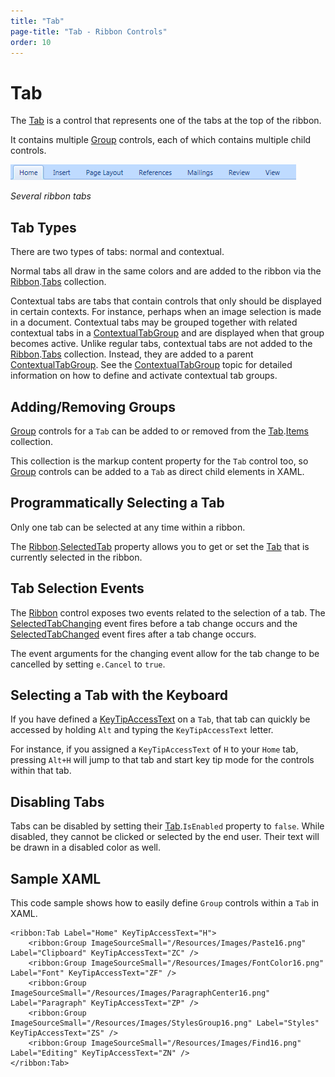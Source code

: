 ```yaml
---
title: "Tab"
page-title: "Tab - Ribbon Controls"
order: 10
---
```

# Tab

The [Tab](xref:ActiproSoftware.Windows.Controls.Ribbon.Controls.Tab) is a control that represents one of the tabs at the top of the ribbon.

It contains multiple [Group](group.md) controls, each of which contains multiple child controls.

![Screenshot](../../images/tab.gif)

*Several ribbon tabs*

## Tab Types

There are two types of tabs: normal and contextual.

Normal tabs all draw in the same colors and are added to the ribbon via the [Ribbon](xref:ActiproSoftware.Windows.Controls.Ribbon.Ribbon).[Tabs](xref:ActiproSoftware.Windows.Controls.Ribbon.Ribbon.Tabs) collection.

Contextual tabs are tabs that contain controls that only should be displayed in certain contexts.  For instance, perhaps when an image selection is made in a document.  Contextual tabs may be grouped together with related contextual tabs in a [ContextualTabGroup](contextualtabgroup.md) and are displayed when that group becomes active.  Unlike regular tabs, contextual tabs are not added to the [Ribbon](xref:ActiproSoftware.Windows.Controls.Ribbon.Ribbon).[Tabs](xref:ActiproSoftware.Windows.Controls.Ribbon.Ribbon.Tabs) collection.  Instead, they are added to a parent [ContextualTabGroup](contextualtabgroup.md).  See the [ContextualTabGroup](contextualtabgroup.md) topic for detailed information on how to define and activate contextual tab groups.

## Adding/Removing Groups

[Group](group.md) controls for a `Tab` can be added to or removed from the [Tab](xref:ActiproSoftware.Windows.Controls.Ribbon.Controls.Tab).[Items](xref:ActiproSoftware.Windows.Controls.Ribbon.Controls.Tab.Items) collection.

This collection is the markup content property for the `Tab` control too, so [Group](group.md) controls can be added to a `Tab` as direct child elements in XAML.

## Programmatically Selecting a Tab

Only one tab can be selected at any time within a ribbon.

The [Ribbon](xref:ActiproSoftware.Windows.Controls.Ribbon.Ribbon).[SelectedTab](xref:ActiproSoftware.Windows.Controls.Ribbon.Ribbon.SelectedTab) property allows you to get or set the [Tab](xref:ActiproSoftware.Windows.Controls.Ribbon.Controls.Tab) that is currently selected in the ribbon.

## Tab Selection Events

The [Ribbon](xref:ActiproSoftware.Windows.Controls.Ribbon.Ribbon) control exposes two events related to the selection of a tab.  The [SelectedTabChanging](xref:ActiproSoftware.Windows.Controls.Ribbon.Ribbon.SelectedTabChanging) event fires before a tab change occurs and the [SelectedTabChanged](xref:ActiproSoftware.Windows.Controls.Ribbon.Ribbon.SelectedTabChanged) event fires after a tab change occurs.

The event arguments for the changing event allow for the tab change to be cancelled by setting `e.Cancel` to `true`.

## Selecting a Tab with the Keyboard

If you have defined a [KeyTipAccessText](xref:ActiproSoftware.Windows.Controls.Ribbon.Controls.Primitives.ControlBase.KeyTipAccessText) on a `Tab`, that tab can quickly be accessed by holding `Alt` and typing the `KeyTipAccessText` letter.

For instance, if you assigned a `KeyTipAccessText` of `H` to your `Home` tab, pressing `Alt+H` will jump to that tab and start key tip mode for the controls within that tab.

## Disabling Tabs

Tabs can be disabled by setting their [Tab](xref:ActiproSoftware.Windows.Controls.Ribbon.Controls.Tab).`IsEnabled` property to `false`.  While disabled, they cannot be clicked or selected by the end user.  Their text will be drawn in a disabled color as well.

## Sample XAML

This code sample shows how to easily define `Group` controls within a `Tab` in XAML.

```xaml
<ribbon:Tab Label="Home" KeyTipAccessText="H">
	<ribbon:Group ImageSourceSmall="/Resources/Images/Paste16.png" Label="Clipboard" KeyTipAccessText="ZC" />
	<ribbon:Group ImageSourceSmall="/Resources/Images/FontColor16.png" Label="Font" KeyTipAccessText="ZF" />
	<ribbon:Group ImageSourceSmall="/Resources/Images/ParagraphCenter16.png" Label="Paragraph" KeyTipAccessText="ZP" />
	<ribbon:Group ImageSourceSmall="/Resources/Images/StylesGroup16.png" Label="Styles" KeyTipAccessText="ZS" />
	<ribbon:Group ImageSourceSmall="/Resources/Images/Find16.png" Label="Editing" KeyTipAccessText="ZN" />					
</ribbon:Tab>
```
